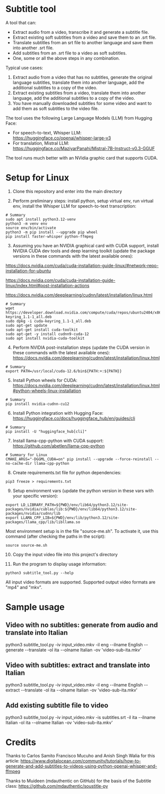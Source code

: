 # Subtitle tool
A tool that can:
 * Extract audio from a video, transcribe it and generate a subtitle file.
 * Extract existing soft subtitles from a video and save them to an .srt file.
 * Translate subtitles from an srt file to another language and save them into another .srt file.
 * Add subtitles from an .srt file to a video as soft subtitles.
 * One, some or all the above steps in any combination.

Typical use cases:
 1. Extract audio from a video that has no subtitles, generate the original language subtitles, translate them into another language, add the additional subtitles to a copy of the video.
 2. Extract existing subtitles from a video, translate them into another language, add the additional subtitles to a copy of the video.
 3. You have manually downloaded subtitles for some video and want to add them as soft subtitles to the video file.

The tool uses the following Large Language Models (LLM) from Hugging Face:

 * For speech-to-text, Whisper LLM:  https://huggingface.co/openai/whisper-large-v3
 * For translation, Mistral LLM:  https://huggingface.co/MaziyarPanahi/Mistral-7B-Instruct-v0.3-GGUF

The tool runs much better with an NVidia graphic card that supports CUDA.

# Setup for Linux

1) Clone this repository and enter into the main directory

2) Perform preliminary steps: install python, setup virtual env, run virtual env, install the Whisper LLM for speech-to-text transcription:
```
# Summary
sudo apt install python3.12-venv
python3 -m venv env
source env/bin/activate
python3 -m pip install --upgrade pip wheel
pip install faster-whisper python-ffmpeg
```

3) Assuming you have an NVIDIA graphical card with CUDA support, install NVIDIA CUDA dev tools and deep learning toolkit (update the package versions in these commands with the latest available ones):

https://docs.nvidia.com/cuda/cuda-installation-guide-linux/#network-repo-installation-for-ubuntu

https://docs.nvidia.com/cuda/cuda-installation-guide-linux/index.html#post-installation-actions

https://docs.nvidia.com/deeplearning/cudnn/latest/installation/linux.html

```
# Summary
wget https://developer.download.nvidia.com/compute/cuda/repos/ubuntu2404/x86_64/cuda-keyring_1.1-1_all.deb
sudo dpkg -i cuda-keyring_1.1-1_all.deb
sudo apt-get update
sudo apt-get install cuda-toolkit
sudo apt-get -y install cudnn9-cuda-12
sudo apt install nvidia-cuda-toolkit
```

4) Perform NVIDIA post-installation steps (update the CUDA version in these commands with the latest available ones):
https://docs.nvidia.com/deeplearning/cudnn/latest/installation/linux.html

```
# Summary
export PATH=/usr/local/cuda-12.6/bin${PATH:+:${PATH}}
```

5) Install Python wheels for CUDA:
https://docs.nvidia.com/deeplearning/cudnn/latest/installation/linux.html#python-wheels-linux-installation

```
# Summary
pip install nvidia-cudnn-cu12
```

6) Install Python integration with Hugging Face:
https://huggingface.co/docs/huggingface_hub/en/guides/cli

```
# Summary
pip install -U "huggingface_hub[cli]"
```

7) Install llama-cpp-python with CUDA support:
https://github.com/abetlen/llama-cpp-python

```
# Summary for Linux
CMAKE_ARGS="-DGGML_CUDA=on" pip install --upgrade --force-reinstall --no-cache-dir llama-cpp-python
```

8) Create requirements.txt file for python dependencies:

```
pip3 freeze > requirements.txt
```

9) Setup environment vars (update the python version in these vars with your specific version):

```
export LD_LIBRARY_PATH=${PWD}/env/lib64/python3.12/site-packages/nvidia/cublas/lib:${PWD}/env/lib64/python3.12/site-packages/nvidia/cudnn/lib
export LLAMA_CPP_LIB=${PWD}/env/lib/python3.12/site-packages/llama_cpp/lib/libllama.so
```

Most environment setup is in the file "source-me.sh". 
To activate it, use this command (after checking the paths in the script):
```
source source-me.sh
```

10) Copy the input video file into this project's directory

11) Run the program to display usage information:
```
python3 subtitle_tool.py --help
```

All input video formats are supported.
Supported output video formats are "mp4" and "mkv". 

# Sample usage
## Video with no subtitles: generate from audio and translate into Italian
python3 subtitle_tool.py -iv input_video.mkv -il eng --ilname English --generate --translate -ol ita --olname Italian -ov 'video-sub-ita.mkv'

## Video with subtitles: extract and translate into Italian
python3 subtitle_tool.py -iv input_video.mkv -il eng --ilname English --extract --translate -ol ita --olname Italian -ov 'video-sub-ita.mkv'

## Add existing subtitle file to video
python3 subtitle_tool.py -iv input_video.mkv -is subtitles.srt -il ita --ilname Italian -ol ita --olname Italian -ov 'video-sub-ita.mkv'

# Credits

Thanks to Carlos Samito Francisco Mucuho and Anish Singh Walia for this article:
    https://www.digitalocean.com/community/tutorials/how-to-generate-and-add-subtitles-to-videos-using-python-openai-whisper-and-ffmpeg

Thanks to Muideen (mdauthentic on GitHub) for the basis of the Subtitle class:
    https://github.com/mdauthentic/soustitle-py

